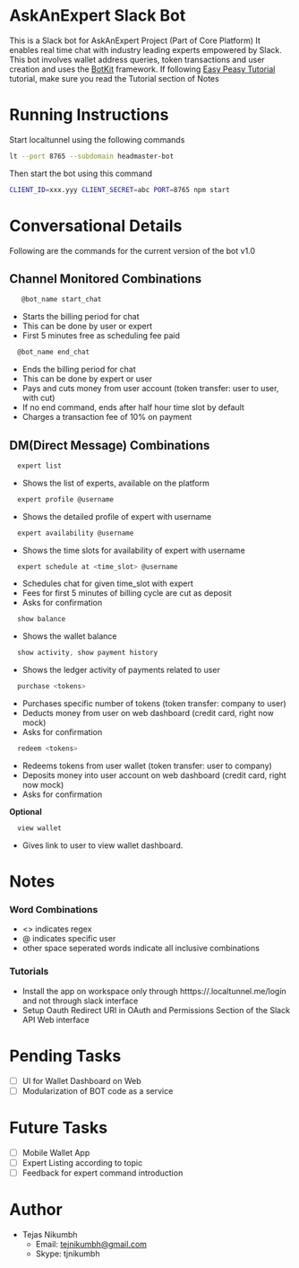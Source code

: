 # AskAnExpert Slack Bot
This is a Slack bot for AskAnExpert Project (Part of Core Platform) It enables real time chat with industry leading experts empowered by Slack. This bot involves wallet address queries, token transactions and user creation and uses the [BotKit](https://github.com/howdyai/botkit) framework. If following [Easy Peasy Tutorial](https://api.slack.com/tutorials/easy-peasy-bots) tutorial, make sure you read the Tutorial section of Notes 

# Running Instructions
Start localtunnel using the following commands
```bash
lt --port 8765 --subdomain headmaster-bot
```


Then start the bot using this command
```bash
CLIENT_ID=xxx.yyy CLIENT_SECRET=abc PORT=8765 npm start
```

# Conversational Details
Following are the commands for the current version of the bot v1.0

## Channel Monitored Combinations
```javascript
   @bot_name start_chat
```
  - Starts the billing period for chat
  - This can be done by user or expert
  - First 5 minutes free as scheduling fee paid

```javascript
  @bot_name end_chat
```
  - Ends the billing period for chat
  - This can be done by expert or user
  - Pays and cuts money from user account (token transfer: user to user, with cut)
  - If no end command, ends after half hour time slot by default
  - Charges a transaction fee of 10% on payment

## DM(Direct Message) Combinations

```javascript
  expert list
```
- Shows the list of experts, available on the platform
```javascript
  expert profile @username
```
- Shows the detailed profile of expert with username

```javascript
  expert availability @username
```
- Shows the time slots for availability of expert with username

```javascript
  expert schedule at <time_slot> @username
```
- Schedules chat for given time_slot with expert
- Fees for first 5 minutes of billing cycle are cut as deposit
- Asks for confirmation

```javascript
  show balance
```
- Shows the wallet balance

```javascript
  show activity, show payment history
```
- Shows the ledger activity of payments related to user

```javascript
  purchase <tokens>
```
- Purchases specific number of tokens (token transfer: company to user)
- Deducts money from user on web dashboard (credit card, right now mock)
- Asks for confirmation

```javascript
  redeem <tokens>
```
- Redeems tokens from user wallet (token transfer: user to company)
- Deposits money into user account on web dashboard (credit card, right now mock)
- Asks for confirmation

**Optional**
```javascript
  view wallet
```
- Gives link to user to view wallet dashboard.

# Notes
### Word Combinations
- <> indicates regex
- @ indicates specific user
- other space seperated words indicate all inclusive combinations

### Tutorials
- Install the app on workspace only through htttps://<app-name>.localtunnel.me/login and not through slack interface
- Setup Oauth Redirect URI in OAuth and Permissions Section of the Slack API Web interface

# Pending Tasks
- [ ] UI for Wallet Dashboard on Web
- [ ] Modularization of BOT code as a service

# Future Tasks
- [ ] Mobile Wallet App
- [ ] Expert Listing according to topic
- [ ] Feedback for expert command introduction

# Author
- Tejas Nikumbh
  - Email: tejnikumbh@gmail.com
  - Skype: tjnikumbh
